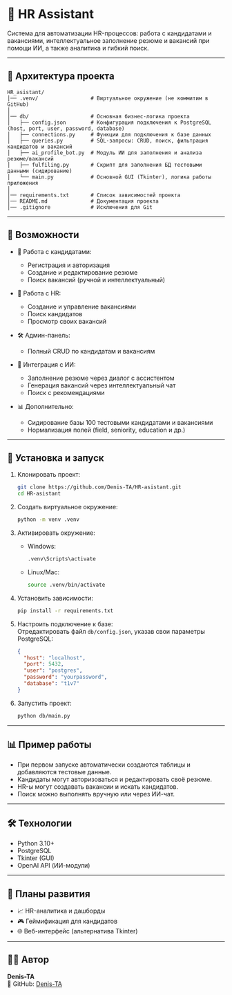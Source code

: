 # 🤖 HR Assistant

Система для автоматизации HR-процессов: работа с кандидатами и вакансиями, интеллектуальное заполнение резюме и вакансий при помощи ИИ, а также аналитика и гибкий поиск.

---

## 📌 Архитектура проекта

```
HR_asistant/
│── .venv/                 # Виртуальное окружение (не коммитим в GitHub)
│
│── db/                    # Основная бизнес-логика проекта
│   ├── config.json        # Конфигурация подключения к PostgreSQL (host, port, user, password, database)
│   ├── connections.py     # Функции для подключения к базе данных
│   ├── queries.py         # SQL-запросы: CRUD, поиск, фильтрация кандидатов и вакансий
│   ├── ai_profile_bot.py  # Модуль ИИ для заполнения и анализа резюме/вакансий
│   ├── fulfiling.py       # Скрипт для заполнения БД тестовыми данными (сидирование)
│   └── main.py            # Основной GUI (Tkinter), логика работы приложения
│
│── requirements.txt       # Список зависимостей проекта
│── README.md              # Документация проекта
│── .gitignore             # Исключения для Git
```

---

## 🚀 Возможности

- 👤 Работа с кандидатами:  
  - Регистрация и авторизация  
  - Создание и редактирование резюме  
  - Поиск вакансий (ручной и интеллектуальный)  

- 🏢 Работа с HR:  
  - Создание и управление вакансиями  
  - Поиск кандидатов  
  - Просмотр своих вакансий  

- 🛠 Админ-панель:  
  - Полный CRUD по кандидатам и вакансиям  

- 🧠 Интеграция с ИИ:  
  - Заполнение резюме через диалог с ассистентом  
  - Генерация вакансий через интеллектуальный чат  
  - Поиск с рекомендациями  

- 📊 Дополнительно:  
  - Сидирование базы 100 тестовыми кандидатами и вакансиями  
  - Нормализация полей (field, seniority, education и др.)  

---

## 🔧 Установка и запуск

1. Клонировать проект:
   ```bash
   git clone https://github.com/Denis-TA/HR-asistant.git
   cd HR-asistant
   ```

2. Создать виртуальное окружение:
   ```bash
   python -m venv .venv
   ```

3. Активировать окружение:
   - Windows:
     ```bash
     .venv\Scripts\activate
     ```
   - Linux/Mac:
     ```bash
     source .venv/bin/activate
     ```

4. Установить зависимости:
   ```bash
   pip install -r requirements.txt
   ```

5. Настроить подключение к базе:  
   Отредактировать файл `db/config.json`, указав свои параметры PostgreSQL:
   ```json
   {
     "host": "localhost",
     "port": 5432,
     "user": "postgres",
     "password": "yourpassword",
     "database": "t1v7"
   }
   ```

6. Запустить проект:
   ```bash
   python db/main.py
   ```

---

## 📊 Пример работы

- При первом запуске автоматически создаются таблицы и добавляются тестовые данные.  
- Кандидаты могут авторизоваться и редактировать своё резюме.  
- HR-ы могут создавать вакансии и искать кандидатов.  
- Поиск можно выполнять вручную или через ИИ-чат.  

---

## 🛠 Технологии

- Python 3.10+  
- PostgreSQL  
- Tkinter (GUI)  
- OpenAI API (ИИ-модули)  

---

## 📌 Планы развития

- 📈 HR-аналитика и дашборды  
- 🎮 Геймификация для кандидатов  
- 🌐 Веб-интерфейс (альтернатива Tkinter)  

---

## 👨‍💻 Автор

**Denis-TA**  
📌 GitHub: [Denis-TA](https://github.com/Denis-TA)
